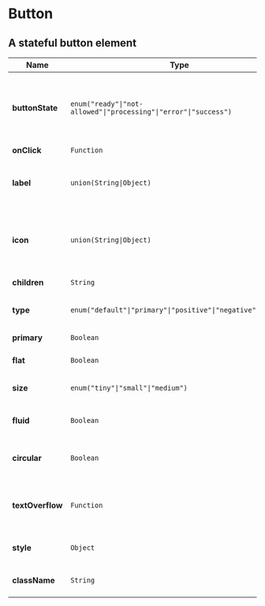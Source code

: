 # Button

## A stateful button element

|Name|Type|Default|Description|
|----|----|-------|-----------|
| **buttonState** | <code>enum("ready"&#124;"not-allowed"&#124;"processing"&#124;"error"&#124;"success")</code> | <code>"ready"</code> | *optional*. Ready, not-allowed, processing, success, error; overrides `baseState`, use it if you want button to be a functional component |
| **onClick** | <code>Function</code> |  | **required**. Callback |
| **label** | <code>union(String&#124;Object)</code> |  | *optional*. Can be a String, or a dictionary { [buttonState]: String }, t.maybe(t.union([t.Str,  stringForButtonStates]) |
| **icon** | <code>union(String&#124;Object)</code> | <code>""</code> | *optional*. Can be a String referring to an icon, or a dictionary { [buttonState]: String },t.maybe(t.union([t.Str, stringForButtonStates])) |
| **children** | <code>String</code> |  | *optional*. Otherwise just pass a string as children |
| **type** | <code>enum("default"&#124;"primary"&#124;"positive"&#124;"negative"&#124;"flat")</code> |  | *optional*. Type of the button (default, primary, positive, negative, flat) |
| **primary** | <code>Boolean</code> | <code>false</code> | *optional*. Shortcut for type "primary" |
| **flat** | <code>Boolean</code> |  | *optional*. Shortcut for type "flat" |
| **size** | <code>enum("tiny"&#124;"small"&#124;"medium")</code> | <code>"medium"</code> | *optional*. Size of the button, one of 'tiny', 'small', 'medium' |
| **fluid** | <code>Boolean</code> | <code>false</code> | *optional*. Fluid (block) button, takes the width of the container |
| **circular** | <code>Boolean</code> | <code>false</code> | *optional*. Circular button, this is allowed only if it's an icon button |
| **textOverflow** | <code>Function</code> | <code>"TextOverflow"</code> | *optional*. Function to handle the overflow of too long labels, replacing with ellipsed string and tooltip |
| **style** | <code>Object</code> | <code>{}</code> | *optional*. Inline-style overrides for wrapper element |
| **className** | <code>String</code> | <code>""</code> | *optional*. Additional `className` for wrapper element |